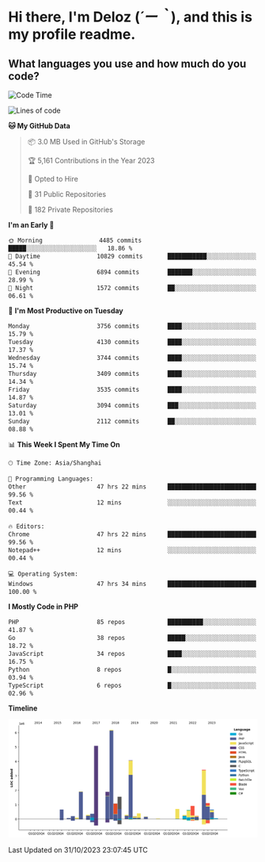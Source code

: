 # **Hi there, I'm Deloz (*´ー｀*), and this is my profile readme.**

## **What languages you use and how much do you code?**

<!--START_SECTION:waka-->
![Code Time](http://img.shields.io/badge/Code%20Time-2%2C688%20hrs%2029%20mins-blue)

![Lines of code](https://img.shields.io/badge/From%20Hello%20World%20I%27ve%20Written-32.4%20million%20lines%20of%20code-blue)

**🐱 My GitHub Data** 

> 📦 3.0 MB Used in GitHub's Storage 
 > 
> 🏆 5,161 Contributions in the Year 2023
 > 
> 💼 Opted to Hire
 > 
> 📜 31 Public Repositories 
 > 
> 🔑 182 Private Repositories 
 > 
**I'm an Early 🐤** 

```text
🌞 Morning                4485 commits        █████░░░░░░░░░░░░░░░░░░░░   18.86 % 
🌆 Daytime                10829 commits       ███████████░░░░░░░░░░░░░░   45.54 % 
🌃 Evening                6894 commits        ███████░░░░░░░░░░░░░░░░░░   28.99 % 
🌙 Night                  1572 commits        ██░░░░░░░░░░░░░░░░░░░░░░░   06.61 % 
```
📅 **I'm Most Productive on Tuesday** 

```text
Monday                   3756 commits        ████░░░░░░░░░░░░░░░░░░░░░   15.79 % 
Tuesday                  4130 commits        ████░░░░░░░░░░░░░░░░░░░░░   17.37 % 
Wednesday                3744 commits        ████░░░░░░░░░░░░░░░░░░░░░   15.74 % 
Thursday                 3409 commits        ████░░░░░░░░░░░░░░░░░░░░░   14.34 % 
Friday                   3535 commits        ████░░░░░░░░░░░░░░░░░░░░░   14.87 % 
Saturday                 3094 commits        ███░░░░░░░░░░░░░░░░░░░░░░   13.01 % 
Sunday                   2112 commits        ██░░░░░░░░░░░░░░░░░░░░░░░   08.88 % 
```


📊 **This Week I Spent My Time On** 

```text
🕑︎ Time Zone: Asia/Shanghai

💬 Programming Languages: 
Other                    47 hrs 22 mins      █████████████████████████   99.56 % 
Text                     12 mins             ░░░░░░░░░░░░░░░░░░░░░░░░░   00.44 % 

🔥 Editors: 
Chrome                   47 hrs 22 mins      █████████████████████████   99.56 % 
Notepad++                12 mins             ░░░░░░░░░░░░░░░░░░░░░░░░░   00.44 % 

💻 Operating System: 
Windows                  47 hrs 34 mins      █████████████████████████   100.00 % 
```

**I Mostly Code in PHP** 

```text
PHP                      85 repos            ██████████░░░░░░░░░░░░░░░   41.87 % 
Go                       38 repos            █████░░░░░░░░░░░░░░░░░░░░   18.72 % 
JavaScript               34 repos            ████░░░░░░░░░░░░░░░░░░░░░   16.75 % 
Python                   8 repos             █░░░░░░░░░░░░░░░░░░░░░░░░   03.94 % 
TypeScript               6 repos             █░░░░░░░░░░░░░░░░░░░░░░░░   02.96 % 
```



**Timeline**

![Lines of Code chart](https://raw.githubusercontent.com/deloz/deloz/main/assets/bar_graph.png)


 Last Updated on 31/10/2023 23:07:45 UTC
<!--END_SECTION:waka-->
